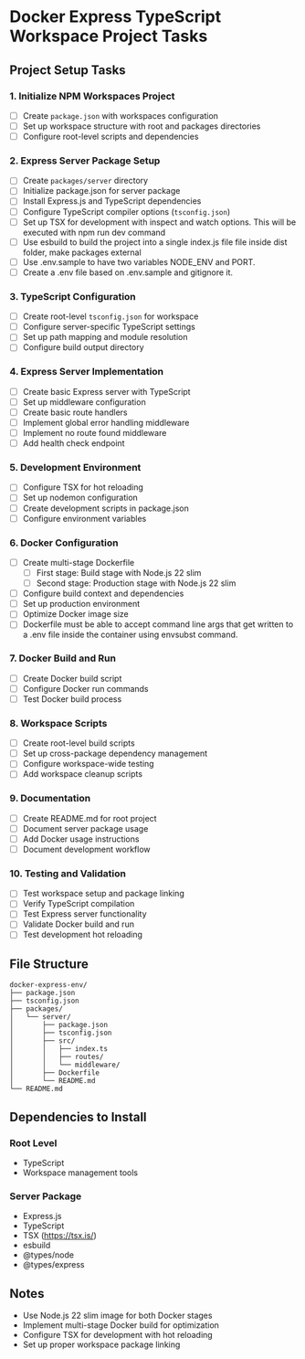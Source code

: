 # Docker Express TypeScript Workspace Project Tasks

## Project Setup Tasks

### 1. Initialize NPM Workspaces Project

- [ ] Create `package.json` with workspaces configuration
- [ ] Set up workspace structure with root and packages directories
- [ ] Configure root-level scripts and dependencies

### 2. Express Server Package Setup

- [ ] Create `packages/server` directory
- [ ] Initialize package.json for server package
- [ ] Install Express.js and TypeScript dependencies
- [ ] Configure TypeScript compiler options (`tsconfig.json`)
- [ ] Set up TSX for development with inspect and watch options. This will be executed with npm run dev command
- [ ] Use esbuild to build the project into a single index.js file file inside dist folder, make packages external
- [ ] Use .env.sample to have two variables NODE_ENV and PORT.
- [ ] Create a .env file based on .env.sample and gitignore it.

### 3. TypeScript Configuration

- [ ] Create root-level `tsconfig.json` for workspace
- [ ] Configure server-specific TypeScript settings
- [ ] Set up path mapping and module resolution
- [ ] Configure build output directory

### 4. Express Server Implementation

- [ ] Create basic Express server with TypeScript
- [ ] Set up middleware configuration
- [ ] Create basic route handlers
- [ ] Implement global error handling middleware
- [ ] Implement no route found middleware
- [ ] Add health check endpoint

### 5. Development Environment

- [ ] Configure TSX for hot reloading
- [ ] Set up nodemon configuration
- [ ] Create development scripts in package.json
- [ ] Configure environment variables

### 6. Docker Configuration

- [ ] Create multi-stage Dockerfile
  - [ ] First stage: Build stage with Node.js 22 slim
  - [ ] Second stage: Production stage with Node.js 22 slim
- [ ] Configure build context and dependencies
- [ ] Set up production environment
- [ ] Optimize Docker image size
- [ ] Dockerfile must be able to accept command line args that get written to a .env file inside the container using envsubst command.

### 7. Docker Build and Run

- [ ] Create Docker build script
- [ ] Configure Docker run commands
- [ ] Test Docker build process

### 8. Workspace Scripts

- [ ] Create root-level build scripts
- [ ] Set up cross-package dependency management
- [ ] Configure workspace-wide testing
- [ ] Add workspace cleanup scripts

### 9. Documentation

- [ ] Create README.md for root project
- [ ] Document server package usage
- [ ] Add Docker usage instructions
- [ ] Document development workflow

### 10. Testing and Validation

- [ ] Test workspace setup and package linking
- [ ] Verify TypeScript compilation
- [ ] Test Express server functionality
- [ ] Validate Docker build and run
- [ ] Test development hot reloading

## File Structure

```
docker-express-env/
├── package.json
├── tsconfig.json
├── packages/
│   └── server/
│       ├── package.json
│       ├── tsconfig.json
│       ├── src/
│       │   ├── index.ts
│       │   ├── routes/
│       │   └── middleware/
│       ├── Dockerfile
│       └── README.md
└── README.md
```

## Dependencies to Install

### Root Level

- TypeScript
- Workspace management tools

### Server Package

- Express.js
- TypeScript
- TSX (https://tsx.is/)
- esbuild
- @types/node
- @types/express

## Notes

- Use Node.js 22 slim image for both Docker stages
- Implement multi-stage Docker build for optimization
- Configure TSX for development with hot reloading
- Set up proper workspace package linking
